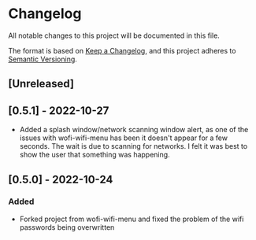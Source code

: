 # Changelog
All notable changes to this project will be documented in this file.

The format is based on [Keep a Changelog](https://keepachangelog.com/en/1.0.0/),
and this project adheres to [Semantic Versioning](https://semver.org/spec/v2.0.0.html).

## [Unreleased]

## [0.5.1] - 2022-10-27
- Added a splash window/network scanning window alert, as one of the issues with wofi-wifi-menu has been it doesn't appear for a few seconds. The wait is due to scanning for networks. I felt it was best to show the user that something was happening. 

## [0.5.0] - 2022-10-24
### Added
- Forked project from wofi-wifi-menu and fixed the problem of the wifi passwords being overwritten
